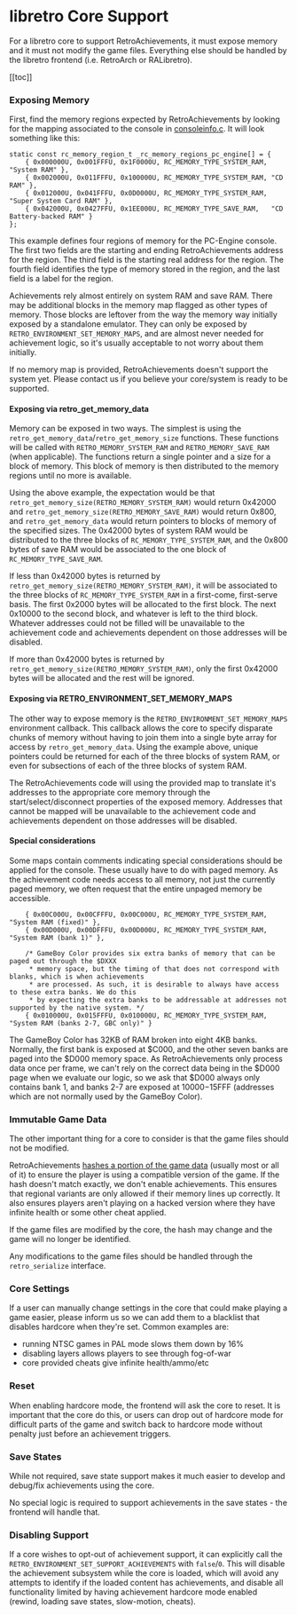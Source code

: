 # libretro Core Support

For a libretro core to support RetroAchievements, it must expose memory and it must not modify the game files. Everything else should be handled by the libretro frontend (i.e. RetroArch or RALibretro).

[[toc]]

### Exposing Memory

First, find the memory regions expected by RetroAchievements by looking for the mapping associated to the console in [consoleinfo.c](https://github.com/RetroAchievements/rcheevos/blob/develop/src/rcheevos/consoleinfo.c). It will look something like this:

```
static const rc_memory_region_t _rc_memory_regions_pc_engine[] = {
    { 0x000000U, 0x001FFFU, 0x1F0000U, RC_MEMORY_TYPE_SYSTEM_RAM, "System RAM" },
    { 0x002000U, 0x011FFFU, 0x100000U, RC_MEMORY_TYPE_SYSTEM_RAM, "CD RAM" },
    { 0x012000U, 0x041FFFU, 0x0D0000U, RC_MEMORY_TYPE_SYSTEM_RAM, "Super System Card RAM" },
    { 0x042000U, 0x0427FFU, 0x1EE000U, RC_MEMORY_TYPE_SAVE_RAM,   "CD Battery-backed RAM" }
};
```

This example defines four regions of memory for the PC-Engine console. The first two fields are the starting and ending RetroAchievements address for the region. The third field is the starting real address for the region. The fourth field identifies the type of memory stored in the region, and the last field is a label for the region.

Achievements rely almost entirely on system RAM and save RAM. There may be additional blocks in the memory map flagged as other types of memory. Those blocks are leftover from the way the memory way initially exposed by a standalone emulator. They can only be exposed by `RETRO_ENVIRONMENT_SET_MEMORY_MAPS`, and are almost never needed for achievement logic, so it's usually acceptable to not worry about them initially.

If no memory map is provided, RetroAchievements doesn't support the system yet. Please contact us if you believe your core/system is ready to be supported.

#### Exposing via retro_get_memory_data

Memory can be exposed in two ways. The simplest is using the `retro_get_memory_data`/`retro_get_memory_size` functions. These functions will be called with `RETRO_MEMORY_SYSTEM_RAM` and `RETRO_MEMORY_SAVE_RAM` (when applicable). The functions return a single pointer and a size for a block of memory. This block of memory is then distributed to the memory regions until no more is available.

Using the above example, the expectation would be that `retro_get_memory_size(RETRO_MEMORY_SYSTEM_RAM)` would return 0x42000 and `retro_get_memory_size(RETRO_MEMORY_SAVE_RAM)` would return 0x800, and `retro_get_memory_data` would return pointers to blocks of memory of the specified sizes. The 0x42000 bytes of system RAM would be distributed to the three blocks of `RC_MEMORY_TYPE_SYSTEM_RAM`, and the 0x800 bytes of save RAM would be associated to the one block of `RC_MEMORY_TYPE_SAVE_RAM`.

If less than 0x42000 bytes is returned by `retro_get_memory_size(RETRO_MEMORY_SYSTEM_RAM)`, it will be associated to the three blocks of `RC_MEMORY_TYPE_SYSTEM_RAM` in a first-come, first-serve basis. The first 0x2000 bytes will be allocated to the first block. The next 0x10000 to the second block, and whatever is left to the third block. Whatever addresses could not be filled will be unavailable to the achievement code and achievements dependent on those addresses will be disabled.

If more than 0x42000 bytes is returned by `retro_get_memory_size(RETRO_MEMORY_SYSTEM_RAM)`, only the first 0x42000 bytes will be allocated and the rest will be ignored.

#### Exposing via RETRO_ENVIRONMENT_SET_MEMORY_MAPS

The other way to expose memory is the `RETRO_ENVIRONMENT_SET_MEMORY_MAPS` environment callback. This callback allows the core to specify disparate chunks of memory without having to join them into a single byte array for access by `retro_get_memory_data`. Using the example above, unique pointers could be returned for each of the three blocks of system RAM, or even for subsections of each of the three blocks of system RAM.

The RetroAchievements code will using the provided map to translate it's addresses to the appropriate core memory through the start/select/disconnect properties of the exposed memory. Addresses that cannot be mapped will be unavailable to the achievement code and achievements dependent on those addresses will be disabled.

#### Special considerations

Some maps contain comments indicating special considerations should be applied for the console. These usually have to do with paged memory. As the achievement code needs access to all memory, not just the currently paged memory, we often request that the entire unpaged memory be accessible.

```
    { 0x00C000U, 0x00CFFFU, 0x00C000U, RC_MEMORY_TYPE_SYSTEM_RAM, "System RAM (fixed)" },
    { 0x00D000U, 0x00DFFFU, 0x00D000U, RC_MEMORY_TYPE_SYSTEM_RAM, "System RAM (bank 1)" },

    /* GameBoy Color provides six extra banks of memory that can be paged out through the $DXXX
     * memory space, but the timing of that does not correspond with blanks, which is when achievements
     * are processed. As such, it is desirable to always have access to these extra banks. We do this
     * by expecting the extra banks to be addressable at addresses not supported by the native system. */
    { 0x010000U, 0x015FFFU, 0x010000U, RC_MEMORY_TYPE_SYSTEM_RAM, "System RAM (banks 2-7, GBC only)" }
```

The GameBoy Color has 32KB of RAM broken into eight 4KB banks. Normally, the first bank is exposed at $C000, and the other seven banks are paged into the $D000 memory space. As RetroAchievements only process data once per frame, we can't rely on the correct data being in the $D000 page when we evaluate our logic, so we ask that $D000 always only contains bank 1, and banks 2-7 are exposed at $10000-$15FFF (addresses which are not normally used by the GameBoy Color).

### Immutable Game Data

The other important thing for a core to consider is that the game files should not be modified.

RetroAchievements [hashes a portion of the game data](Game-Identification) (usually most or all of it) to ensure the player is using a compatible version of the game. If the hash doesn't match exactly, we don't enable achievements. This ensures that regional variants are only allowed if their memory lines up correctly. It also ensures players aren't playing on a hacked version where they have infinite health or some other cheat applied.

If the game files are modified by the core, the hash may change and the game will no longer be identified.

Any modifications to the game files should be handled through the `retro_serialize` interface.

### Core Settings

If a user can manually change settings in the core that could make playing a game easier, please inform us so we can add them to a blacklist that disables hardcore when they're set. Common examples are:

- running NTSC games in PAL mode slows them down by 16%
- disabling layers allows players to see through fog-of-war
- core provided cheats give infinite health/ammo/etc

### Reset

When enabling hardcore mode, the frontend will ask the core to reset. It is important that the core do this, or users can drop out of hardcore mode for difficult parts of the game and switch back to hardcore mode without penalty just before an achievement triggers.

### Save States

While not required, save state support makes it much easier to develop and debug/fix achievements using the core.

No special logic is required to support achievements in the save states - the frontend will handle that.

### Disabling Support

If a core wishes to opt-out of achievement support, it can explicitly call the `RETRO_ENVIRONMENT_SET_SUPPORT_ACHIEVEMENTS` with `false`/`0`. This will disable the achievement subsystem while the core is loaded, which will avoid any attempts to identify if the loaded content has achievements, and disable all functionality limited by having achievement hardcore mode enabled (rewind, loading save states, slow-motion, cheats).
